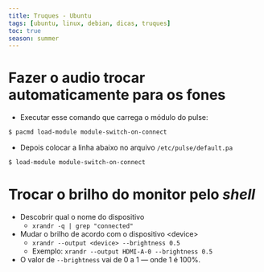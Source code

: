 ```yaml
---
title: Truques - Ubuntu
tags: [ubuntu, linux, debian, dicas, truques]
toc: true
season: summer
---
```

# Fazer o audio trocar automaticamente para os fones
- Executar esse comando que carrega o módulo do pulse:
```bash
$ pacmd load-module module-switch-on-connect
```
- Depois colocar a linha abaixo no arquivo `/etc/pulse/default.pa`
```bash
$ load-module module-switch-on-connect
```

# Trocar o brilho do monitor pelo *shell*
- Descobrir qual o nome do dispositivo
	- `xrandr -q | grep "connected"`
- Mudar o brilho de acordo com o dispositivo \<device>
	- `xrandr --output <device> --brightness 0.5`
	- Exemplo: `xrandr --output HDMI-A-0 --brightness 0.5`
- O valor de `--brightness` vai de 0 a 1 —  onde 1 é 100%.